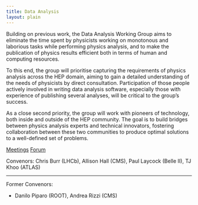 ```yaml
---
title: Data Analysis
layout: plain
---
```


Building on previous work, the Data Analysis Working Group aims to eliminate
the time spent by physicists working on monotonous and laborious tasks while
performing physics analysis, and to make the publication of physics results
efficient both in terms of human and computing resources.

To this end, the group will prioritise capturing the requirements of physics
analysis across the HEP domain, aiming to gain a detailed understanding of the
needs of physicists by direct consultation. Participation of those people
actively involved in writing data analysis software, especially those with
experience of publishing several analyses, will be critical to the group’s
success.

As a close second priority, the group will work with pioneers of technology,
both inside and outside of the HEP community. The goal is to build bridges
between physics analysis experts and technical innovators, fostering
collaboration between these two communities to produce optimal solutions to a 
well-defined set of problems.

[Meetings](https://indico.cern.ch/category/10914)
[Forum](https://groups.google.com/forum/#!forum/hsf-analysis-wg)

Convenors: Chris Burr (LHCb), Allison Hall (CMS), Paul Laycock (Belle II), TJ Khoo (ATLAS)

---

Former Convenors:
- Danilo Piparo (ROOT), Andrea Rizzi (CMS)
